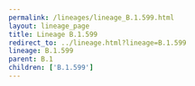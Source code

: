 ```yaml
---
permalink: /lineages/lineage_B.1.599.html
layout: lineage_page
title: Lineage B.1.599
redirect_to: ../lineage.html?lineage=B.1.599
lineage: B.1.599
parent: B.1
children: ['B.1.599']
---
```

